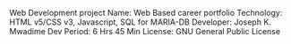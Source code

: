 Web Development project
Name:           Web Based career portfolio
Technology:     HTML v5/CSS v3, Javascript, SQL for MARIA-DB
Developer:      Joseph K. Mwadime
Dev Period:     6 Hrs 45 Min
License:        GNU General Public License